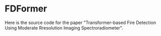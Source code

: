 # FDFormer

Here is the source code for the paper "Transformer-based Fire Detection Using Moderate Rresolution Imaging Spectroradiometer".
